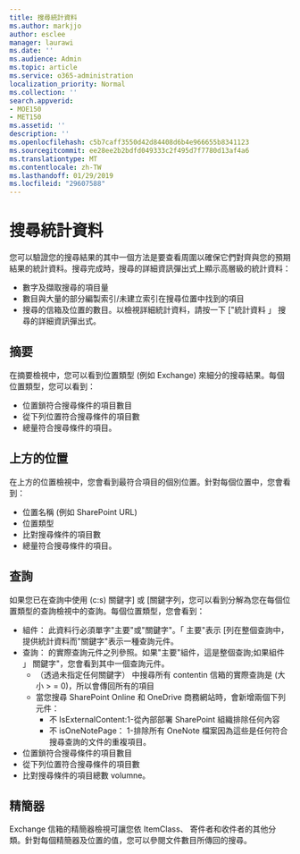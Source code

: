 ```yaml
---
title: 搜尋統計資料
ms.author: markjjo
author: esclee
manager: laurawi
ms.date: ''
ms.audience: Admin
ms.topic: article
ms.service: o365-administration
localization_priority: Normal
ms.collection: ''
search.appverid:
- MOE150
- MET150
ms.assetid: ''
description: ''
ms.openlocfilehash: c5b7caff3550d42d84408d6b4e966655b8341123
ms.sourcegitcommit: ee28ee2b2bdfd049333c2f495d7f7780d13af4a6
ms.translationtype: MT
ms.contentlocale: zh-TW
ms.lasthandoff: 01/29/2019
ms.locfileid: "29607588"
---
```

# <a name="search-statistics"></a>搜尋統計資料
您可以驗證您的搜尋結果的其中一個方法是要查看周圍以確保它們對齊與您的預期結果的統計資料。搜尋完成時，搜尋的詳細資訊彈出式上顯示高層級的統計資料：
- 數字及擷取搜尋的項目量
- 數目與大量的部分編製索引/未建立索引在搜尋位置中找到的項目
- 搜尋的信箱及位置的數目。以檢視詳細統計資料，請按一下 ["統計資料 」 搜尋的詳細資訊彈出式。

## <a name="summary"></a>摘要
在摘要檢視中，您可以看到位置類型 (例如 Exchange) 來細分的搜尋結果。每個位置類型，您可以看到：
- 位置鎖符合搜尋條件的項目數目
- 從下列位置符合搜尋條件的項目數
- 總量符合搜尋條件的項目。

## <a name="top-locations"></a>上方的位置
在上方的位置檢視中，您會看到最符合項目的個別位置。針對每個位置中，您會看到：
- 位置名稱 (例如 SharePoint URL)
- 位置類型
- 比對搜尋條件的項目數
- 總量符合搜尋條件的項目。

## <a name="queries"></a>查詢
如果您已在查詢中使用 (c:s) 關鍵字] 或 [關鍵字列，您可以看到分解為您在每個位置類型的查詢檢視中的查詢。每個位置類型，您會看到：
- 組件： 此資料行必須單字"主要"或"關鍵字"。「 主要"表示 [列在整個查詢中，提供統計資料而"關鍵字"表示一種查詢元件。
- 查詢： 的實際查詢元件之列參照。如果"主要"組件，這是整個查詢;如果組件 」 關鍵字"，您會看到其中一個查詢元件。
  - （透過未指定任何關鍵字） 中搜尋所有 contentin 信箱的實際查詢是 (大小 > = 0)，所以會傳回所有的項目
  - 當您搜尋 SharePoint Online 和 OneDrive 商務網站時，會新增兩個下列元件：
    - 不 IsExternalContent:1-從內部部署 SharePoint 組織排除任何內容
    - 不 isOneNotePage： 1-排除所有 OneNote 檔案因為這些是任何符合搜尋查詢的文件的重複項目。
- 位置鎖符合搜尋條件的項目數目
- 從下列位置符合搜尋條件的項目數
- 比對搜尋條件的項目總數 volumne。

## <a name="refiners"></a>精簡器
Exchange 信箱的精簡器檢視可讓您依 ItemClass、 寄件者和收件者的其他分類。針對每個精簡器及位置的值，您可以參閱文件數目所傳回的搜尋。
